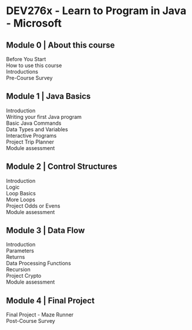 # DEV276x - Learn to Program in Java - Microsoft  

## Module 0 | About this course  
Before You Start  
How to use this course  
Introductions  
Pre-Course Survey  

## Module 1 | Java Basics  
Introduction  
Writing your first Java program  
Basic Java Commands  
Data Types and Variables  
Interactive Programs  
Project Trip Planner  
Module assessment  

## Module 2 | Control Structures  
Introduction  
Logic  
Loop Basics  
More Loops  
Project Odds or Evens  
Module assessment  

## Module 3 | Data Flow  
Introduction  
Parameters  
Returns  
Data Processing Functions  
Recursion  
Project Crypto  
Module assessment  

## Module 4 | Final Project  
Final Project - Maze Runner  
Post-Course Survey  